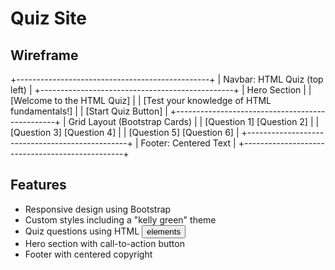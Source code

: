 # Quiz Site

## Wireframe

+------------------------------------------------+
| Navbar: HTML Quiz (top left)                   |
+------------------------------------------------+
| Hero Section                                   |
| [Welcome to the HTML Quiz]                     |
| [Test your knowledge of HTML fundamentals!]    |
| [Start Quiz Button]                            |
+------------------------------------------------+
| Grid Layout (Bootstrap Cards)                 |
| [Question 1] [Question 2]                      |
| [Question 3] [Question 4]                      |
| [Question 5] [Question 6]                      |
+------------------------------------------------+
| Footer: Centered Text                          |
+------------------------------------------------+

## Features

- Responsive design using Bootstrap
- Custom styles including a "kelly green" theme
- Quiz questions using HTML <button> elements
- Hero section with call-to-action button
- Footer with centered copyright